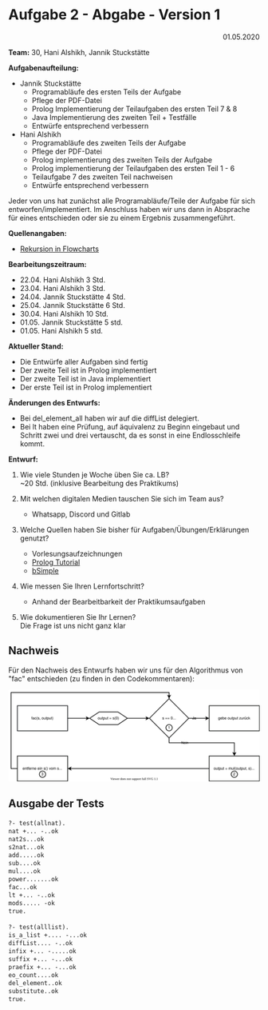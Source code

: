 # Aufgabe 2 - Abgabe - Version 1

<div style="text-align: right">01.05.2020</div>

**Team:** 30, Hani Alshikh, Jannik Stuckstätte

**Aufgabenaufteilung:**

- Jannik Stuckstätte
  - Programabläufe des ersten Teils der Aufgabe
  - Pflege der PDF-Datei
  - Prolog Implementierung der Teilaufgaben des ersten Teil 7 & 8
  - Java Implementierung des zweiten Teil + Testfälle
  - Entwürfe entsprechend verbessern
- Hani Alshikh
  - Programabläufe des zweiten Teils der Aufgabe
  - Pflege der PDF-Datei
  - Prolog implementierung des zweiten Teils der Aufgabe
  - Prolog implementierung der Teilaufgaben des ersten Teil 1 - 6
  - Teilaufgabe 7 des zweiten Teil nachweisen
  - Entwürfe entsprechend verbessern

Jeder von uns hat zunächst alle Programabläufe/Teile der Aufgabe für sich entworfen/implementiert. Im Anschluss haben wir uns dann in Absprache für eines entschieden oder sie zu einem Ergebnis zusammengeführt.

**Quellenangaben:**

- [Rekursion in Flowcharts](https://cgi.csc.liv.ac.uk/~frans/OldLectures/COMP101/week9/recursion.html)

**Bearbeitungszeitraum:**  

- 22.04. Hani Alshikh 3 Std.  
- 23.04. Hani Alshikh 3 Std.  
- 24.04. Jannik Stuckstätte 4 Std.
- 25.04. Jannik Stuckstätte 6 Std.
- 30.04. Hani Alshikh 10 Std.
- 01.05. Jannik Stuckstätte 5 std.
- 01.05. Hani Alshikh 5 std.

**Aktueller Stand:**

- Die Entwürfe aller Aufgaben sind fertig
- Der zweite Teil ist in Prolog implementiert
- Der zweite Teil ist in Java implementiert
- Der erste Teil ist in Prolog implementiert

<div class="page"/>

**Änderungen des Entwurfs:**

- Bei del_element_all haben wir auf die diffList delegiert.
- Bei lt haben eine Prüfung, auf äquivalenz zu Beginn eingebaut und Schritt zwei und drei vertauscht, da es sonst in eine Endlosschleife kommt.

**Entwurf:**

1. Wie viele Stunden je Woche üben Sie ca. LB?  
    ~20 Std. (inklusive Bearbeitung des Praktikums)

2. Mit welchen digitalen Medien tauschen Sie sich im Team aus?  
   - Whatsapp, Discord und Gitlab

3. Welche Quellen haben Sie bisher für Aufgaben/Übungen/Erklärungen genutzt?  
   - Vorlesungsaufzeichnungen
   - [Prolog Tutorial](https://www.youtube.com/watch?v=SykxWpFwMGs&)
   - [bSimple](https://www.youtube.com/channel/UCCTii-_z90kaxio8AdGF3Bw)

4. Wie messen Sie Ihren Lernfortschritt?  
   - Anhand der Bearbeitbarkeit der Praktikumsaufgaben

5. Wie dokumentieren Sie Ihr Lernen?  
    Die Frage ist uns nicht ganz klar

## Nachweis

Für den Nachweis des Entwurfs haben wir uns für den Algorithmus von "fac" entschieden (zu finden in den Codekommentaren):

<center><img src="entwurf/fac.svg"/></center>

<div class="page"/>

## Ausgabe der Tests

```
?- test(allnat).
nat +... -..ok
nat2s...ok
s2nat...ok
add.....ok
sub....ok
mul....ok
power.......ok
fac...ok
lt +... -..ok
mods..... -ok
true.

?- test(alllist).
is_a_list +.... -...ok
diffList.... -..ok
infix +... -.....ok
suffix +... -...ok
praefix +... -...ok
eo_count....ok
del_element..ok
substitute..ok
true.
```
